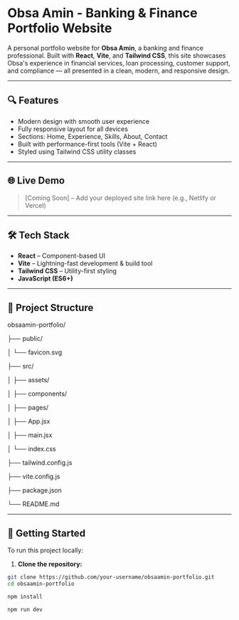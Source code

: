 # Obsa Amin - Banking & Finance Portfolio Website

A personal portfolio website for **Obsa Amin**, a banking and finance professional. Built with **React**, **Vite**, and **Tailwind CSS**, this site showcases Obsa's experience in financial services, loan processing, customer support, and compliance — all presented in a clean, modern, and responsive design.

---

## 🔍 Features

- Modern design with smooth user experience
- Fully responsive layout for all devices
- Sections: Home, Experience, Skills, About, Contact
- Built with performance-first tools (Vite + React)
- Styled using Tailwind CSS utility classes

---

## 🌐 Live Demo

> [Coming Soon] – Add your deployed site link here (e.g., Netlify or Vercel)

---

## 🛠️ Tech Stack

- **React** – Component-based UI
- **Vite** – Lightning-fast development & build tool
- **Tailwind CSS** – Utility-first styling
- **JavaScript (ES6+)**

---

## 📁 Project Structure

obsaamin-portfolio/

├── public/

│ └── favicon.svg

├── src/

│ ├── assets/

│ ├── components/

│ ├── pages/

│ ├── App.jsx

│ ├── main.jsx

│ └── index.css

├── tailwind.config.js

├── vite.config.js

├── package.json

└── README.md



---

## 🚀 Getting Started

To run this project locally:

1. **Clone the repository:**

```bash
git clone https://github.com/your-username/obsaamin-portfolio.git
cd obsaamin-portfolio

npm install

npm run dev

